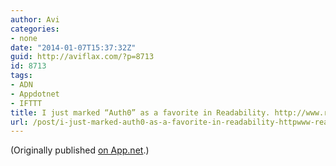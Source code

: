 ```yaml
---
author: Avi
categories:
- none
date: "2014-01-07T15:37:32Z"
guid: http://aviflax.com/?p=8713
id: 8713
tags:
- ADN
- Appdotnet
- IFTTT
title: I just marked “Auth0” as a favorite in Readability. http://www.readability.com/articles/dtqfk0j8
url: /post/i-just-marked-auth0-as-a-favorite-in-readability-httpwww-readability-comarticlesdtqfk0j8/
---
```

(Originally published [on App.net](http://alpha.app.net/aviflax/post/19156940).)